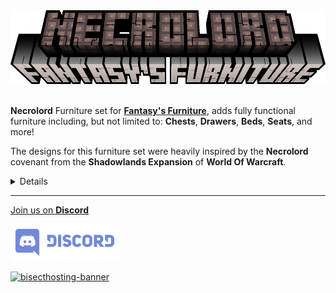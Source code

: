 <center><img src="https://raw.githubusercontent.com/ApexStudios-Dev/.github/refs/heads/master/assets/minecraft/fantasyfurniture_necrolord/banner.png" alt="mod-logo" width="545" height="118"></center>

<br>

**Necrolord** Furniture set for [**Fantasy's Furniture**](https://modrinth.com/mod/fantasy-furniture), adds fully functional furniture including, but not limited to: **Chests**, **Drawers**, **Beds**, **Seats**, and more!

The designs for this furniture set were heavily inspired by the **Necrolord** covenant from the **Shadowlands Expansion** of **World Of Warcraft**.

<details>

In order to craft the **Necrolord Bricks**/**Necrolord Wool** you must input **#minecraft:stone_crafting_materials**/**#minecraft:wool**.

![bricks-stonecutter](https://raw.githubusercontent.com/ApexStudios-Dev/.github/refs/heads/master/assets/minecraft/fantasyfurniture_necrolord/stonecutter_bricks.png)
![wool-stonecutter](https://raw.githubusercontent.com/ApexStudios-Dev/.github/refs/heads/master/assets/minecraft/fantasyfurniture_necrolord/stonecutter_wool.png)

In order to craft the **Necrolord** furniture blocks you must input **#fantasyfurniture:binding_agent**, **Necrolord Bricks** and **Necrolord Wool** into the **Furniture Station**

![furniture-station](https://raw.githubusercontent.com/ApexStudios-Dev/.github/refs/heads/master/assets/minecraft/fantasyfurniture_necrolord/furniture_station.png)

</details>

---

[Join us on **Discord**](https://discord.apexstudios.dev/)

[<img src="https://raw.githubusercontent.com/ApexStudios-Dev/.github/refs/heads/master/assets/third_party/discord_banner.svg" alt="discord-banner" width="174" height="59">](https://discord.apexstudios.dev/)

[![bisecthosting-banner](https://www.bisecthosting.com/partners/custom-banners/f4d8198a-6c2a-4d86-8d74-1977589e8ef7.webp)](https://www.bisecthosting.com/apexstudios)

